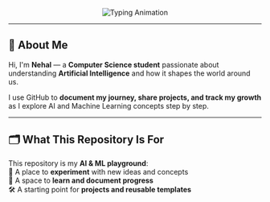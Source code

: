 <!-- Animated Typing Header -->
<p align="center">
  <img src="https://readme-typing-svg.demolab.com?font=Fira+Code&weight=600&size=28&pause=1000&color=6F61FF&center=true&vCenter=true&width=500&lines=Welcome+to+My+AI+%26+ML+Space;Exploring+Artificial+Intelligence;Learning+Day+by+Day" alt="Typing Animation" />
</p>

---

## 👋 About Me  

Hi, I'm **Nehal** — a **Computer Science student** passionate about understanding **Artificial Intelligence** and how it shapes the world around us.  

I use GitHub to **document my journey, share projects, and track my growth** as I explore AI and Machine Learning concepts step by step.  

---

## 🗂️ What This Repository Is For  

This repository is my **AI & ML playground**:  
🧠 A place to **experiment** with new ideas and concepts  
📖 A space to **learn and document progress**  
🛠️ A starting point for **projects and reusable templates**  



